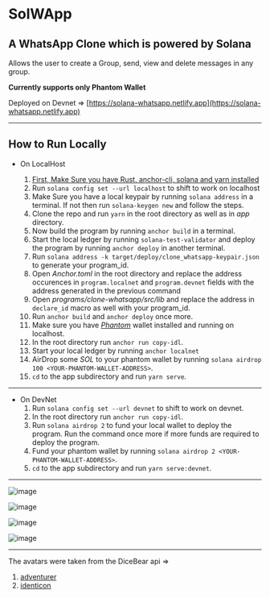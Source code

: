 # **SolWApp**

## **A WhatsApp Clone which is powered by Solana**

Allows the user to create a Group, send, view and delete messages in any group.

**Currently supports only Phantom Wallet**

Deployed on Devnet => [https://solana-whatsapp.netlify.app](https://solana-whatsapp.netlify.app)

---

## How to Run Locally 

- On LocalHost

    1. [First, Make Sure you have Rust, anchor-cli, solana and yarn installed](https://project-serum.github.io/anchor/getting-started/installation.html#installing-dependencies)
    2. Run `solana config set --url localhost` to shift to work on localhost
    3. Make Sure you have a local keypair by running `solana address` in a terminal. If not then run `solana-keygen new` and follow the steps.
    4. Clone the repo and run `yarn` in the root directory as well as in *app* directory.
    5. Now build the program by running `anchor build` in a terminal.
    6. Start the local ledger by running `solana-test-validator` and deploy the program by running `anchor deploy` in another terminal.
    7. Run `solana address -k target/deploy/clone_whatsapp-keypair.json` to generate your program_id.
    8. Open *Anchor.toml* in the root directory and replace the address occurences in `program.localnet` and `program.devnet` fields with the address generated in the previous command
    9. Open *programs/clone-whatsapp/src/lib* and replace the address in `declare_id` macro as well with your program_id.
    10. Run `anchor build` and `anchor deploy` once more.
    11. Make sure you have [*Phantom*](https://phantom.app/) wallet installed and running on localhost.
    12. In the root directory run `anchor run copy-idl`.
    13. Start your local ledger by running `anchor localnet`
    14. AirDrop some *SOL* to your phantom wallet by running `solana airdrop 100 <YOUR-PHANTOM-WALLET-ADDRESS>`.
    15. `cd` to the app subdirectory and run `yarn serve`. 
---
- On DevNet
    1. Run `solana config set --url devnet` to shift to work on devnet.
    2. In the root directory run `anchor run copy-idl`.
    3. Run `solana airdrop 2` to fund your local wallet to deploy the program. Run the command once more if more funds are required to deploy the program.
    4. Fund your phantom wallet by running `solana airdrop 2 <YOUR-PHANTOM-WALLET-ADDRESS>`.
    15. `cd` to the app subdirectory and run `yarn serve:devnet`.


---



![image](https://user-images.githubusercontent.com/52526849/161444795-708756b3-5eb7-4ec8-874c-7c9af31fae80.png)


![image](https://user-images.githubusercontent.com/52526849/161444824-08421b6b-e24f-4589-8acf-97320da31de2.png)


![image](https://user-images.githubusercontent.com/52526849/161444878-8186e40e-e8e3-4882-8e06-fb642960dde8.png)


![image](https://user-images.githubusercontent.com/52526849/161444972-263fd998-8dab-4177-9e52-f61ac1642067.png)

---
The avatars were taken from the DiceBear api =>
1. [adventurer](https://avatars.dicebear.com/styles/adventurer) 
2. [identicon](https://avatars.dicebear.com/styles/identicon)
